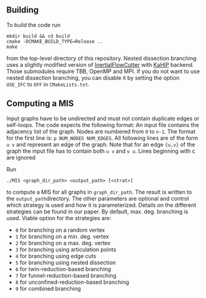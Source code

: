 ## Building

To build the code run

```shell
mkdir build && cd build
cmake -DCMAKE_BUILD_TYPE=Release ..
make
```
from the top-level directory of this repository. Nested dissection branching uses a slightly modified version of [InertialFlowCutter](https://github.com/kit-algo/InertialFlowCutter) with [KaHIP](https://github.com/KaHIP/KaHIP) backend. Those submodules require TBB, OpenMP and MPI. If you do not want to use nested dissection branching, you can disable it by setting the option `USE_IFC` to  `OFF` in `CMakeLists.txt`.

## Computing a MIS

Input graphs have to be undirected and must not contain duplicate edges or self-loops. The code expects the following format: An input file contains the adjacency list of the graph. Nodes are numbered from `0` to `n-1`. The format for the first line is: `p NUM_NODES NUM_EDGES`. All following lines are of the form `u v` and represent an edge of the graph. Note that for an edge `{u,v}` of the graph the input file has to contain both `u v` and `v u`. Lines beginning with c are ignored 

Run

```shell
./MIS <graph_dir_path> <output_path> [<strat>]
```
to compute a MIS for all graphs in `graph_dir_path`. The result is written to the `output_path`directory. The other parameters are optional and control which strategy is used and how it is parameterized. Details on the different strategies can be found in our paper. By default, max. deg. branching is used. Viable option for the strategies are: 

- `0` for branching on a random vertex
- `1` for branching on a min. deg. vertex
- `2` for branching on a max. deg. vertex
- `3` for branching using articulation points
- `4` for branching using edge cuts
- `5` for branching using nested dissection
- `6` for twin-reduction-based branching
- `7` for funnel-reduction-based branching
- `8` for unconfined-reduction-based branching
- `9` for combined branching
